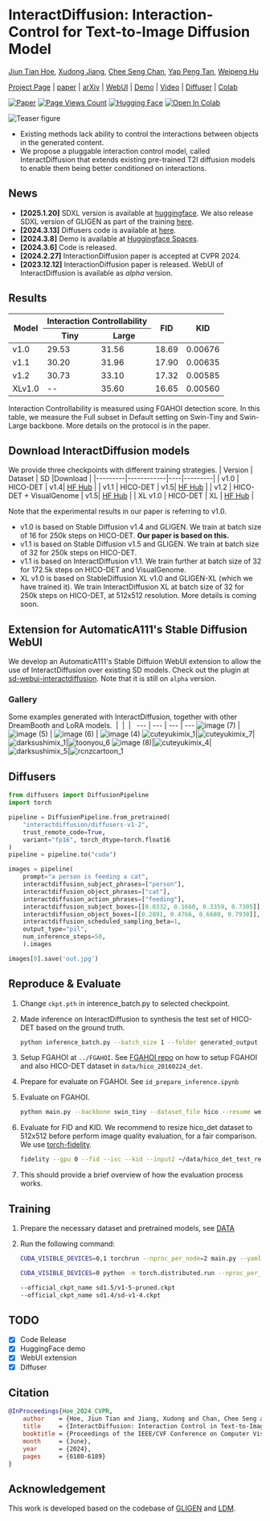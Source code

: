 
# InteractDiffusion: Interaction-Control for Text-to-Image Diffusion Model

[Jiun Tian Hoe](https://jiuntian.com/), [Xudong Jiang](https://personal.ntu.edu.sg/exdjiang/),
[Chee Seng Chan](http://cs-chan.com), [Yap Peng Tan](https://personal.ntu.edu.sg/eyptan/),
[Weipeng Hu](https://scholar.google.com/citations?user=zo6ni_gAAAAJ)

[Project Page](https://jiuntian.github.io/interactdiffusion) |
 [paper](https://openaccess.thecvf.com/content/CVPR2024/html/Hoe_InteractDiffusion_Interaction_Control_in_Text-to-Image_Diffusion_Models_CVPR_2024_paper.html) |
 [arXiv](https://arxiv.org/abs/2312.05849) |
 [WebUI](https://github.com/jiuntian/sd-webui-interactdiffusion) |
 [Demo](https://huggingface.co/spaces/interactdiffusion/interactdiffusion) |
 [Video](https://www.youtube.com/watch?v=Uunzufq8m6Y) |
 [Diffuser](https://huggingface.co/interactdiffusion/diffusers-v1-2) |
 [Colab](https://colab.research.google.com/drive/1Bh9PjfTylxI2rbME5mQJtFqNTGvaghJq?usp=sharing)

[![Paper](https://img.shields.io/badge/cs.CV-arxiv:2312.05849-B31B1B.svg)](https://arxiv.org/abs/2312.05849)
[![Page Views Count](https://badges.toozhao.com/badges/01HH1JE53YX5TDDDDCG6PXY8WQ/blue.svg)](https://badges.toozhao.com/stats/01HH1JE53YX5TDDDDCG6PXY8WQ "Get your own page views count badge on badges.toozhao.com")
[![Hugging Face](https://img.shields.io/badge/InteractDiffusion-%F0%9F%A4%97%20Hugging%20Face-blue)](https://huggingface.co/spaces/interactdiffusion/interactdiffusion)
[![Open In Colab](https://colab.research.google.com/assets/colab-badge.svg)](https://colab.research.google.com/drive/1Bh9PjfTylxI2rbME5mQJtFqNTGvaghJq?usp=sharing)

![Teaser figure](docs/static/res/teaser.jpg)

<!-- [![IMAGE ALT TEXT HERE](https://img.youtube.com/vi/Uunzufq8m6Y/0.jpg)](https://youtu.be/Uunzufq8m6Y) -->

- Existing methods lack ability to control the interactions between objects in the generated content.
- We propose a pluggable interaction control model, called InteractDiffusion that extends existing pre-trained T2I diffusion models to enable them being better conditioned on interactions.

## News

- **[2025.1.20]** SDXL version is available at [huggingface](https://huggingface.co/jiuntian/interactdiffusion-xl-1024/). We also release SDXL version of GLIGEN as part of the training [here](https://github.com/jiuntian/igligen-xl).
- **[2024.3.13]** Diffusers code is available at [here](https://huggingface.co/interactdiffusion/diffusers-v1-2).
- **[2024.3.8]** Demo is available at [Huggingface Spaces](https://huggingface.co/spaces/interactdiffusion/interactdiffusion).
- **[2024.3.6]** Code is released.
- **[2024.2.27]** InteractionDiffusion paper is accepted at CVPR 2024.
- **[2023.12.12]** InteractionDiffusion paper is released. WebUI of InteractDiffusion is available as *alpha* version.

## Results

<table>
<thead>
  <tr>
    <th rowspan="2">Model</th>
    <th colspan="2">Interaction Controllability</th>
    <th rowspan="2">FID</th>
    <th rowspan="2">KID</th>
  </tr>
  <tr>
    <th>Tiny</th>
    <th>Large</th>
  </tr>
</thead>
<tbody>
  <tr>
    <td>v1.0</td>
    <td>29.53</td>
    <td>31.56</td>
    <td>18.69</td>
    <td>0.00676</td>
  </tr>
  <tr>
    <td>v1.1</td>
    <td>30.20</td>
    <td>31.96</td>
    <td>17.90</td>
    <td>0.00635</td>
  </tr>
  <tr>
    <td>v1.2</td>
    <td>30.73</td>
    <td>33.10</td>
    <td>17.32</td>
    <td>0.00585</td>
  </tr>
 <tr>
    <td>XLv1.0</td>
    <td>--</td>
    <td>35.60</td>
    <td>16.65</td>
    <td>0.00560</td>
  </tr>
</tbody>
</table>

  Interaction Controllability is measured using FGAHOI detection score. In this table, we measure the Full subset in Default setting on Swin-Tiny and Swin-Large backbone. More details on the protocol is in the paper.

## Download InteractDiffusion models

We provide three checkpoints with different training strategies.
| Version | Dataset    | SD |Download |
|---------|------------|----|---------|
| v1.0 | HICO-DET                 | v1.4| [HF Hub](https://huggingface.co/jiuntian/interactiondiffusion-weight/blob/main/interact-diffusion-v1.pth) |
| v1.1 | HICO-DET                 | v1.5| [HF Hub](https://huggingface.co/jiuntian/interactiondiffusion-weight/blob/main/interact-diffusion-v1-1.pth) |
| v1.2 | HICO-DET + VisualGenome  | v1.5| [HF Hub](https://huggingface.co/jiuntian/interactiondiffusion-weight/blob/main/interact-diffusion-v1-2.pth) |
| XL v1.0 | HICO-DET | XL | [HF Hub](https://huggingface.co/jiuntian/interactdiffusion-xl-1024/) |

Note that the experimental results in our paper is referring to v1.0.

- v1.0 is based on Stable Diffusion v1.4 and GLIGEN. We train at batch size of 16 for 250k steps on HICO-DET. **Our paper is based on this.**
- v1.1 is based on Stable Diffusion v1.5 and GLIGEN. We train at batch size of 32 for 250k steps on HICO-DET.
- v1.1 is based on InteractDiffusion v1.1. We train further at batch size of 32 for 172.5k steps on HICO-DET and VisualGenome.
- XL v1.0 is based on StableDiffusion XL v1.0 and GLIGEN-XL (which we have trained it). We train InteractDiffusion XL at batch size of 32 for 250k steps on HICO-DET, at 512x512 resolution. More details is coming soon.

## Extension for AutomaticA111's Stable Diffusion WebUI

We develop an AutomaticA111's Stable Diffuion WebUI extension to allow the use of InteractDiffusion over existing SD models. Check out the plugin at [sd-webui-interactdiffusion](https://github.com/jiuntian/sd-webui-interactdiffusion). Note that it is still on `alpha` version.

### Gallery

Some examples generated with InteractDiffusion, together with other DreamBooth and LoRA models.
&nbsp;| &nbsp;| &nbsp;| &nbsp;
--- | --- | --- | ---
![image (7)](https://github.com/jiuntian/sd-webui-interactdiffusion/assets/13869695/e4ff1279-1b08-41c9-9ea3-45ec3667115e) | ![image (5)](https://github.com/jiuntian/sd-webui-interactdiffusion/assets/13869695/dfd254ea-f6fb-4fc4-9fe6-8222fe47ee12) | ![image (6)](https://github.com/jiuntian/sd-webui-interactdiffusion/assets/13869695/a6df1288-3315-4738-9db8-d9cb9bd01038) | ![image (4)](https://github.com/jiuntian/sd-webui-interactdiffusion/assets/13869695/1766e775-ce6c-4705-a376-4aa8e62bcceb)
![cuteyukimix_1](https://github.com/jiuntian/sd-webui-interactdiffusion/assets/13869695/1416f2b6-4907-4ac7-bb03-b5d2b5adcd91)|![cuteyukimix_7](https://github.com/jiuntian/sd-webui-interactdiffusion/assets/13869695/7b619e4e-7d0b-4989-85f9-422fbd6a6319)|![darksushimix_1](https://github.com/jiuntian/sd-webui-interactdiffusion/assets/13869695/2b81abe3-a39a-4db8-9e7a-63336f96d7e3)|![toonyou_6](https://github.com/jiuntian/sd-webui-interactdiffusion/assets/13869695/ce027fac-7840-44cc-9f69-0bdeef5da1da)
![image (8)](https://github.com/jiuntian/sd-webui-interactdiffusion/assets/13869695/0bc70ee4-9f84-4340-994c-fbde99a17062)|![cuteyukimix_4](https://github.com/jiuntian/sd-webui-interactdiffusion/assets/13869695/0d12f242-cc90-4871-8d2c-02f7c36c70cf)|![darksushimix_5](https://github.com/jiuntian/sd-webui-interactdiffusion/assets/13869695/cd716268-92d2-48fa-bbc5-a291c80f7f9a)|![rcnzcartoon_1](https://github.com/jiuntian/sd-webui-interactdiffusion/assets/13869695/ce8c33f1-62fd-4c44-ae76-d5b70b1f05f5)

## Diffusers
```python
from diffusers import DiffusionPipeline
import torch

pipeline = DiffusionPipeline.from_pretrained(
    "interactdiffusion/diffusers-v1-2",
    trust_remote_code=True,
    variant="fp16", torch_dtype=torch.float16
)
pipeline = pipeline.to("cuda")

images = pipeline(
    prompt="a person is feeding a cat",
    interactdiffusion_subject_phrases=["person"],
    interactdiffusion_object_phrases=["cat"],
    interactdiffusion_action_phrases=["feeding"],
    interactdiffusion_subject_boxes=[[0.0332, 0.1660, 0.3359, 0.7305]],
    interactdiffusion_object_boxes=[[0.2891, 0.4766, 0.6680, 0.7930]],
    interactdiffusion_scheduled_sampling_beta=1,
    output_type="pil",
    num_inference_steps=50,
    ).images

images[0].save('out.jpg')
```

## Reproduce & Evaluate

1. Change `ckpt.pth` in interence_batch.py to selected checkpoint.
2. Made inference on InteractDiffusion to synthesis the test set of HICO-DET based on the ground truth.

      ```bash
      python inference_batch.py --batch_size 1 --folder generated_output --seed 489 --scheduled-sampling 1.0 --half
      ```
  
3. Setup FGAHOI at `../FGAHOI`. See [FGAHOI repo](https://github.com/xiaomabufei/FGAHOI) on how to setup FGAHOI and also HICO-DET dataset in `data/hico_20160224_det`.
4. Prepare for evaluate on FGAHOI. See `id_prepare_inference.ipynb`
5. Evaluate on FGAHOI.

      ```bash
      python main.py --backbone swin_tiny --dataset_file hico --resume weights/FGAHOI_Tiny.pth --num_verb_classes 117 --num_obj_classes 80 --output_dir logs  --merge --hierarchical_merge --task_merge --eval --hoi_path data/id_generated_output --pretrain_model_path "" --output_dir logs/id-generated-output-t
      ```

6. Evaluate for FID and KID. We recommend to resize hico_det dataset to 512x512 before perform image quality evaluation, for a fair comparison. We use [torch-fidelity](https://github.com/toshas/torch-fidelity).

      ```bash
      fidelity --gpu 0 --fid --isc --kid --input2 ~/data/hico_det_test_resize  --input1 ~/FGAHOI/data/data/id_generated_output/images/test2015
      ```

7. This should provide a brief overview of how the evaluation process works.

## Training

1. Prepare the necessary dataset and pretrained models, see [DATA](DATA/readme.md)
2. Run the following command:

      ```bash
      CUDA_VISIBLE_DEVICES=0,1 torchrun --nproc_per_node=2 main.py --yaml_file configs/hoi_hico_text.yaml --ckpt <existing_gligen_checkpoint> --name test --batch_size=4 --gradient_accumulation_step 2 --total_iters 500000 --amp true --disable_inference_in_training true --official_ckpt_name <existing SD v1.4/v1.5 checkpoint>
      ```
      ```bash
      CUDA_VISIBLE_DEVICES=0 python -m torch.distributed.run --nproc_per_node=1 main.py --yaml_file configs/hoi_hico_text.yaml --ckpt /home/lxc/models/gligen-generation-text-box/diffusion_pytorch_model.bin --name test --batch_size=2 --gradient_accumulation_step 1 --total_iters 500000 --amp true --disable_inference_in_training true       --official_ckpt_name sd1.4/sd-v1-4.ckpt
      ```
      ```bash
      --official_ckpt_name sd1.5/v1-5-pruned.ckpt
      --official_ckpt_name sd1.4/sd-v1-4.ckpt
      ```
## TODO

- [x] Code Release
- [x] HuggingFace demo
- [x] WebUI extension
- [x] Diffuser

## Citation

```bibtex
@InProceedings{Hoe_2024_CVPR,
    author    = {Hoe, Jiun Tian and Jiang, Xudong and Chan, Chee Seng and Tan, Yap-Peng and Hu, Weipeng},
    title     = {InteractDiffusion: Interaction Control in Text-to-Image Diffusion Models},
    booktitle = {Proceedings of the IEEE/CVF Conference on Computer Vision and Pattern Recognition (CVPR)},
    month     = {June},
    year      = {2024},
    pages     = {6180-6189}
}
```

## Acknowledgement

This work is developed based on the codebase of [GLIGEN](https://github.com/gligen/GLIGEN) and [LDM](https://github.com/CompVis/latent-diffusion).

